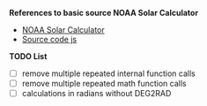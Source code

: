 
**References to basic source NOAA Solar Calculator**
- [NOAA Solar Calculator](https://www.esrl.noaa.gov/gmd/grad/solcalc/)
- [Source code js](https://www.esrl.noaa.gov/gmd/grad/solcalc/main.js)

**TODO List**
- [ ] remove multiple repeated internal function calls
- [ ] remove multiple repeated math function calls
- [ ] calculations in radians without DEG2RAD
